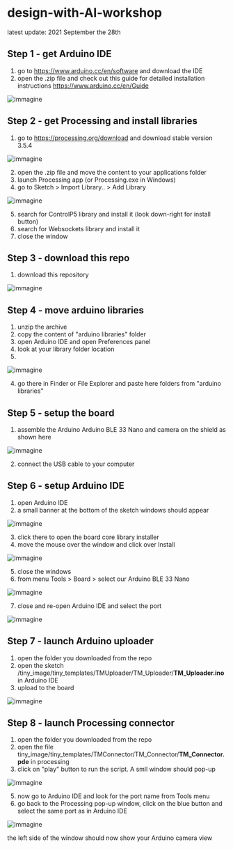 # design-with-AI-workshop
latest update: 2021 September the 28th

## Step 1 - get Arduino IDE
1. go to https://www.arduino.cc/en/software and download the IDE
2. open the .zip file and check out this guide for detailed installation instructions https://www.arduino.cc/en/Guide

![immagine](https://user-images.githubusercontent.com/6803317/135173494-d52e390e-08cb-4e01-99aa-d60db68c8885.png)


## Step 2 - get Processing and install libraries
1. go to https://processing.org/download and download stable version 3.5.4

![immagine](https://user-images.githubusercontent.com/6803317/135172656-92ffb855-395e-413d-aaee-0ca480ccca84.png)

2. open the .zip file and move the content to your applications folder
3. launch Processing app (or Processing.exe in Windows)
4. go to Sketch > Import Library.. > Add Library

![immagine](https://user-images.githubusercontent.com/6803317/135177835-44d39bd0-37c1-4e9b-b53d-f449c72e3ad9.png)

5. search for ControlP5 library and install it (look down-right for install button)
6. search for Websockets library and install it
7. close the window


## Step 3 - download this repo
1. download this repository

![immagine](https://user-images.githubusercontent.com/6803317/135174303-37e48247-d34e-4518-a606-3b0566895749.png)

## Step 4 - move arduino libraries
1. unzip the archive
2. copy the content of "arduino libraries" folder
3. open Arduino IDE and open Preferences panel
4. look at your library folder location
5. 
![immagine](https://user-images.githubusercontent.com/6803317/135174563-0f5e1ece-90a8-4615-bd6c-f3df334f83db.png)

4. go there in Finder or File Explorer and paste here folders from "arduino libraries" 

## Step 5 - setup the board
1. assemble the Arduino Arduino BLE 33 Nano and camera on the shield as shown here

![immagine](https://user-images.githubusercontent.com/6803317/135175194-c4487bdf-83a2-42ea-af6f-8ad975cc7b56.png)

2. connect the USB cable to your computer

## Step 6 - setup Arduino IDE
1. open Arduino IDE
2. a small banner at the bottom of the sketch windows should appear

![immagine](https://user-images.githubusercontent.com/6803317/135175459-5e3af2f3-8feb-406d-94b9-9d3ce1d1b391.png)


3. click there to open the board core library installer
4. move the mouse over the window and click over Install

![immagine](https://user-images.githubusercontent.com/6803317/135175643-9597f47a-6c05-49a8-94c1-0580d2f06590.png)

5. close the windows
6. from menu Tools > Board > select our  Arduino BLE 33 Nano 

![immagine](https://user-images.githubusercontent.com/6803317/135176869-66625fc6-375e-4caa-a56f-93ba82412524.png)

7. close and re-open Arduino IDE and select the port

![immagine](https://user-images.githubusercontent.com/6803317/135177064-99cd9204-0792-447c-8f16-ffa201138930.png)

## Step 7 - launch Arduino uploader
1. open the folder you downloaded from the repo
2. open the sketch /tiny_image/tiny_templates/TMUploader/TM_Uploader/**TM_Uploader.ino** in Arduino IDE
3. upload to the board

![immagine](https://user-images.githubusercontent.com/6803317/135177310-28d9a780-210c-4ad7-9db9-988b322ebc93.png)


## Step 8 - launch Processing connector
1. open the folder you downloaded from the repo
2. open the file tiny_image/tiny_templates/TMConnector/TM_Connector/**TM_Connector.pde** in processing 
3. click on "play" button to run the script. A smll window should pop-up

![immagine](https://user-images.githubusercontent.com/6803317/135178220-65eee97e-c0be-42b9-8a11-89a698d1da95.png)

5. now go to Arduino IDE and look for the port name from Tools menu
6. go back to the Processing pop-up window, click on the blue button and select the same port as in Arduino IDE

![immagine](https://user-images.githubusercontent.com/6803317/135178386-408ad43e-f66a-48e9-8685-9061f78559d2.png)

the left side of the window should now show your Arduino camera view





 
